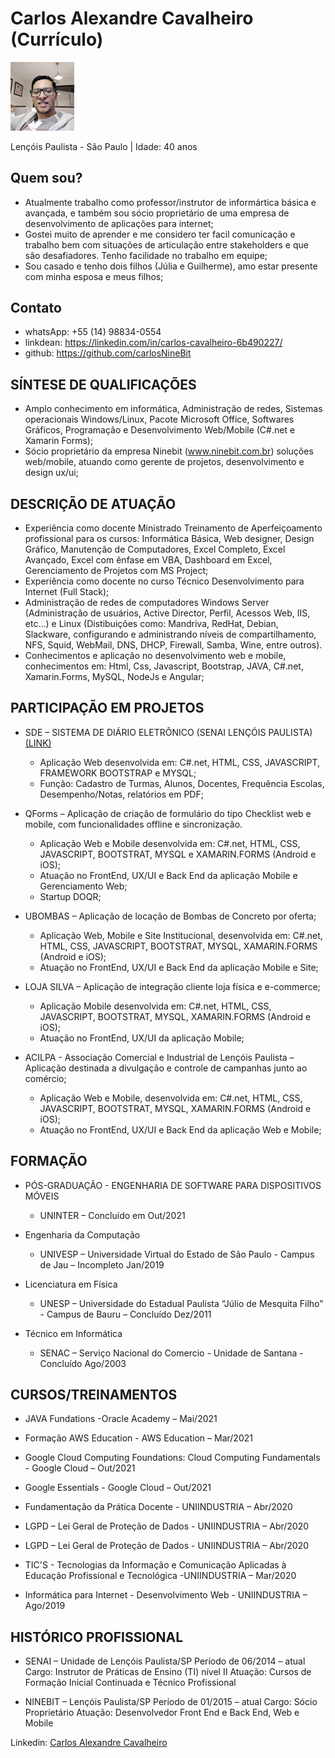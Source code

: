 # Carlos Alexandre Cavalheiro (Currículo)

<p style="text-align:left;"><img src="./images/img_eu.jpg" style="zoom:60%;" /></p>

Lençóis Paulista - São Paulo | Idade: 40 anos

## Quem sou?
-	Atualmente trabalho como professor/instrutor de informártica básica e avançada, e também sou sócio proprietário de uma empresa de desenvolvimento de aplicações para internet;
-	Gostei muito de aprender e me considero ter facil comunicação e trabalho bem com situações de articulação entre stakeholders e que são desafiadores. Tenho facilidade no trabalho em equipe;
-	Sou casado e tenho dois filhos (Júlia e Guilherme), amo estar presente com minha esposa e meus filhos;

## Contato
- whatsApp: +55 (14) 98834-0554
- linkdean: https://linkedin.com/in/carlos-cavalheiro-6b490227/
- github: https://github.com/carlosNineBit

## SÍNTESE DE QUALIFICAÇÕES
-	Amplo conhecimento em informática, Administração de redes, Sistemas operacionais Windows/Linux, Pacote Microsoft Office, Softwares Gráficos, Programação e Desenvolvimento Web/Mobile (C#.net e Xamarin Forms);
-	Sócio proprietário da empresa Ninebit (www.ninebit.com.br)  soluções web/mobile, atuando como gerente de projetos, desenvolvimento e design ux/ui;

## DESCRIÇÃO DE ATUAÇÃO
-	Experiência como docente Ministrado Treinamento de Aperfeiçoamento profissional para os cursos: Informática Básica, Web designer, Design Gráfico, Manutenção de Computadores, Excel Completo, Excel Avançado, Excel com ênfase em VBA, Dashboard em Excel, Gerenciamento de Projetos com MS Project;
-	Experiência como docente no curso Técnico Desenvolvimento para Internet (Full Stack);
- Administração de redes de computadores Windows Server (Administração de usuários, Active Director, Perfil, Acessos Web, IIS, etc...) e Linux (Distibuições como: Mandriva, RedHat, Debian, Slackware, configurando e administrando níveis de compartilhamento, NFS, Squid, WebMail, DNS, DHCP, Firewall, Samba, Wine, entre outros).
-	Conhecimentos e aplicação no desenvolvimento web e mobile, conhecimentos em: Html, Css, Javascript, Bootstrap, JAVA, C#.net, Xamarin.Forms, MySQL, NodeJs e Angular;

## PARTICIPAÇÃO EM PROJETOS
- SDE – SISTEMA DE DIÁRIO ELETRÔNICO (SENAI LENÇÓIS PAULISTA) [(LINK)](https://github.com/carlosNineBit/sde_fic)
  - Aplicação Web desenvolvida em: C#.net, HTML, CSS, JAVASCRIPT, FRAMEWORK BOOTSTRAP e MYSQL;
  - Função: Cadastro de Turmas, Alunos, Docentes, Frequência Escolas, Desempenho/Notas, relatórios em PDF;

- QForms – Aplicação de criação de formulário do tipo Checklist web e mobile, com funcionalidades offline e sincronização.
  - Aplicação Web e Mobile desenvolvida em: C#.net, HTML, CSS, JAVASCRIPT, BOOTSTRAT, MYSQL e XAMARIN.FORMS (Android e iOS);
  - Atuação no FrontEnd, UX/UI e Back End da aplicação Mobile e Gerenciamento Web;
  - Startup DOQR;

- UBOMBAS – Aplicação de locação de Bombas de Concreto por oferta;
  -	Aplicação Web, Mobile e Site Institucional, desenvolvida em: C#.net, HTML, CSS, JAVASCRIPT, BOOTSTRAT, MYSQL, XAMARIN.FORMS (Android e iOS);
  -	Atuação no FrontEnd, UX/UI e Back End da aplicação Mobile e Site;

- LOJA SILVA – Aplicação de integração cliente loja física e e-commerce;
  -	Aplicação Mobile desenvolvida em: C#.net, HTML, CSS, JAVASCRIPT, BOOTSTRAT, MYSQL, XAMARIN.FORMS (Android e iOS);
  -	Atuação no FrontEnd, UX/UI da aplicação Mobile;

- ACILPA - Associação Comercial e Industrial de Lençóis Paulista – Aplicação destinada a divulgação e controle de campanhas junto ao comércio;
  -	Aplicação Web e Mobile, desenvolvida em: C#.net, HTML, CSS, JAVASCRIPT, BOOTSTRAT, MYSQL, XAMARIN.FORMS (Android e iOS);
  -	Atuação no FrontEnd, UX/UI e Back End da aplicação Web e Mobile;

## FORMAÇÃO
- PÓS-GRADUAÇÃO - ENGENHARIA DE SOFTWARE PARA DISPOSITIVOS MÓVEIS
  - UNINTER – Concluído em Out/2021

- Engenharia da Computação
  - UNIVESP – Universidade Virtual do Estado de São Paulo - Campus de Jau – Incompleto Jan/2019

- Licenciatura em Física
  - UNESP – Universidade do Estadual Paulista “Júlio de Mesquita Filho” - Campus de Bauru – Concluído Dez/2011

- Técnico em Informática
  - SENAC – Serviço Nacional do Comercio - Unidade de Santana - Concluído Ago/2003

## CURSOS/TREINAMENTOS
- JAVA Fundations -Oracle Academy – Mai/2021

- Formação AWS Education - AWS Education – Mar/2021

- Google Cloud Computing Foundations: Cloud Computing Fundamentals - Google Cloud – Out/2021

- Google Essentials - Google Cloud – Out/2021

- Fundamentação da Prática Docente - UNIINDUSTRIA – Abr/2020

- LGPD – Lei Geral de Proteção de Dados - UNIINDUSTRIA – Abr/2020

- LGPD – Lei Geral de Proteção de Dados - UNIINDUSTRIA – Abr/2020

- TIC'S - Tecnologias da Informação e Comunicação Aplicadas à Educação Profissional e Tecnológica -UNIINDUSTRIA – Mar/2020

- Informática para Internet - Desenvolvimento Web  - UNIINDUSTRIA – Ago/2019

## HISTÓRICO PROFISSIONAL
- SENAI – Unidade de Lençóis Paulista/SP
Período de 06/2014 – atual
Cargo: Instrutor de Práticas de Ensino (TI) nível II
Atuação: Cursos de Formação Inicial Continuada e Técnico Profissional

- NINEBIT – Lençóis Paulista/SP
Período de 01/2015 – atual
Cargo: Sócio Proprietário
Atuação: Desenvolvedor Front End e Back End, Web e Mobile

<div class="badge-base LI-profile-badge" data-locale="pt_BR" data-size="medium" data-theme="light" data-type="VERTICAL" data-vanity="carlos-alexandre-cavalheiro-6b490227" data-version="v1">
  Linkedin: 
  <a class="badge-base__link LI-simple-link" href="https://br.linkedin.com/in/carlos-alexandre-cavalheiro-6b490227?trk=profile-badge">Carlos Alexandre Cavalheiro</a></div>
              
